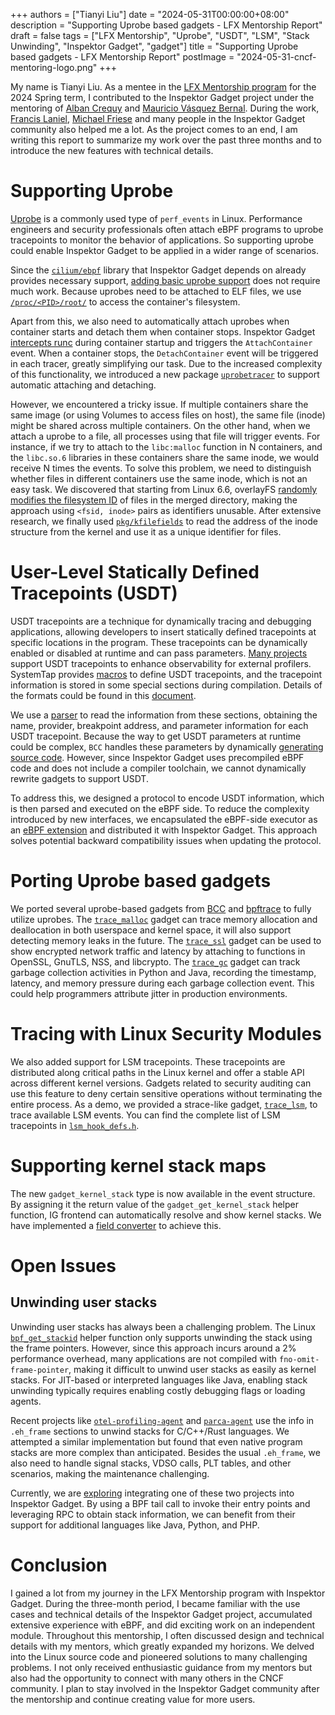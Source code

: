 +++
authors = ["Tianyi Liu"]
date = "2024-05-31T00:00:00+08:00"
description = "Supporting Uprobe based gadgets - LFX Mentorship Report"
draft = false
tags = ["LFX Mentorship", "Uprobe", "USDT", "LSM", "Stack Unwinding", "Inspektor Gadget", "gadget"]
title = "Supporting Uprobe based gadgets - LFX Mentorship Report"
postImage = "2024-05-31-cncf-mentoring-logo.png"
+++

My name is Tianyi Liu. As a mentee in the [LFX Mentorship program](https://mentorship.lfx.linuxfoundation.org/project/f016029e-f15f-4ee9-aaf5-5719bee72b59) for the 2024 Spring term, I contributed to the Inspektor Gadget project under the mentoring of [Alban Crequy](https://github.com/alban) and [Mauricio Vásquez Bernal](https://github.com/mauriciovasquezbernal). 
During the work, [Francis Laniel](https://github.com/eiffel-fl), [Michael Friese](https://github.com/flyth) and many people in the Inspektor Gadget community also helped me a lot. 
As the project comes to an end, I am writing this report to summarize my work over the past three months and to introduce the new features with technical details.

# Supporting Uprobe

[Uprobe](https://lwn.net/Articles/499190/) is a commonly used type of `perf_events` in Linux. 
Performance engineers and security professionals often attach eBPF programs to uprobe tracepoints to monitor the behavior of applications.
So supporting uprobe could enable Inspektor Gadget to be applied in a wider range of scenarios.

Since the [`cilium/ebpf`](https://github.com/cilium/ebpf/) library that Inspektor Gadget depends on already provides necessary support, 
[adding basic uprobe support](https://github.com/inspektor-gadget/inspektor-gadget/pull/2580) does not require much work. 
Because uprobes need to be attached to ELF files, we use [`/proc/<PID>/root/`](https://blog.px.dev/container-filesystems/#how-we-use-this-at-pixie) to access the container's filesystem.

Apart from this, we also need to automatically attach uprobes when container starts and detach them when container stops. 
Inspektor Gadget [intercepts runc](https://github.com/inspektor-gadget/inspektor-gadget/blob/main/pkg/runcfanotify/runcfanotify.go) during container startup and triggers the `AttachContainer` event. 
When a container stops, the `DetachContainer` event will be triggered in each tracer, greatly simplifying our task. 
Due to the increased complexity of this functionality, we introduced a new package [`uprobetracer`](https://github.com/inspektor-gadget/inspektor-gadget/pull/2634) to support automatic attaching and detaching.

However, we encountered a tricky issue. 
If multiple containers share the same image (or using Volumes to access files on host), the same file (inode) might be shared across multiple containers. 
On the other hand, when we attach a uprobe to a file, all processes using that file will trigger events. 
For instance, if we try to attach to the `libc:malloc` function in N containers, and the `libc.so.6` libraries in these containers share the same inode, we would receive N times the events. 
To solve this problem, we need to distinguish whether files in different containers use the same inode, which is not an easy task. 
We discovered that starting from Linux 6.6, overlayFS [randomly modifies the filesystem ID](https://git.kernel.org/pub/scm/linux/kernel/git/torvalds/linux.git/commit/?id=b0504bfe1b8acdcfb5ef466581d930835ef3c49e) of files in the merged directory, making the approach using `<fsid, inode>` pairs as identifiers unusable. 
After extensive research, we finally used [`pkg/kfilefields`](https://github.com/inspektor-gadget/inspektor-gadget/pull/2669) to read the address of the inode structure from the kernel and use it as a unique identifier for files.

# User-Level Statically Defined Tracepoints (USDT)

USDT tracepoints are a technique for dynamically tracing and debugging applications, allowing developers to insert statically defined tracepoints at specific locations in the program. 
These tracepoints can be dynamically enabled or disabled at runtime and can pass parameters. 
[Many projects](https://www.brendangregg.com/blog/2016-10-12/linux-bcc-nodejs-usdt.html) support USDT tracepoints to enhance observability for external profilers. 
SystemTap provides [macros](https://github.com/jav/systemtap/blob/master/includes/sys/sdt.h#L253) to define USDT tracepoints, and the tracepoint information is stored in some special sections during compilation.
Details of the formats could be found in this [document](https://sourceware.org/systemtap/wiki/UserSpaceProbeImplementation). 

We use a [parser](https://github.com/inspektor-gadget/inspektor-gadget/pull/2765) to read the information from these sections, obtaining the name, provider, breakpoint address, and parameter information for each USDT tracepoint. 
Because the way to get USDT parameters at runtime could be complex, `BCC` handles these parameters by dynamically [generating source code](https://github.com/iovisor/bcc/commit/4ea4af45c0ef09ce02f93cc8d0947fb20a5faf7e). 
However, since Inspektor Gadget uses precompiled eBPF code and does not include a compiler toolchain, we cannot dynamically rewrite gadgets to support USDT.

To address this, we designed a protocol to encode USDT information, which is then parsed and executed on the eBPF side. 
To reduce the complexity introduced by new interfaces, we encapsulated the eBPF-side executor as an [eBPF extension](https://lore.kernel.org/bpf/20200121005348.2769920-2-ast@kernel.org/) and distributed it with Inspektor Gadget. 
This approach solves potential backward compatibility issues when updating the protocol.

# Porting Uprobe based gadgets

We ported several uprobe-based gadgets from [BCC](https://github.com/iovisor/bcc/tree/master/tools) and [bpftrace](https://github.com/bpftrace/bpftrace/tree/master/tools) to fully utilize uprobes. 
The [`trace_malloc`](https://artifacthub.io/packages/inspektor-gadget/gadgets/trace-malloc) gadget can trace memory allocation and deallocation in both userspace and kernel space, it will also support detecting memory leaks in the future.
The [`trace_ssl`](https://artifacthub.io/packages/inspektor-gadget/gadgets/trace-ssl) gadget can be used to show encrypted network traffic and latency by attaching to functions in OpenSSL, GnuTLS, NSS, and libcrypto. 
The [`trace_gc`](https://github.com/inspektor-gadget/inspektor-gadget/pull/2765) gadget can track garbage collection activities in Python and Java, recording the timestamp, latency, and memory pressure during each garbage collection event. 
This could help programmers attribute jitter in production environments.

# Tracing with Linux Security Modules 

We also added support for LSM tracepoints. 
These tracepoints are distributed along critical paths in the Linux kernel and offer a stable API across different kernel versions. 
Gadgets related to security auditing can use this feature to deny certain sensitive operations without terminating the entire process. 
As a demo, we provided a strace-like gadget, [`trace_lsm`](https://github.com/inspektor-gadget/inspektor-gadget/tree/main/gadgets/trace_lsm), to trace available LSM events. 
You can find the complete list of LSM tracepoints in [`lsm_hook_defs.h`](https://elixir.bootlin.com/linux/latest/source/include/linux/lsm_hook_defs.h).

# Supporting kernel stack maps

The new `gadget_kernel_stack` type is now available in the event structure. 
By assigning it the return value of the `gadget_get_kernel_stack` helper function, IG frontend can automatically resolve and show kernel stacks. 
We have implemented a [field converter](https://github.com/inspektor-gadget/inspektor-gadget/pull/2671) to achieve this.

# Open Issues

## Unwinding user stacks

Unwinding user stacks has always been a challenging problem. 
The Linux [`bpf_get_stackid`](https://man7.org/linux/man-pages/man7/bpf-helpers.7.html) helper function only supports unwinding the stack using the frame pointers. 
However, since this approach incurs around a 2% performance overhead, many applications are not compiled with `fno-omit-frame-pointer`, making it difficult to unwind user stacks as easily as kernel stacks. 
For JIT-based or interpreted languages like Java, enabling stack unwinding typically requires enabling costly debugging flags or loading agents.

Recent projects like [`otel-profiling-agent`](https://github.com/elastic/otel-profiling-agent?tab=readme-ov-file#stack-unwinding) and [`parca-agent`](https://github.com/parca-dev/parca-agent/blob/main/docs/native-stack-walking/design.md) use the info in `.eh_frame` sections to unwind stacks for C/C++/Rust languages. 
We attempted a similar implementation but found that even native program stacks are more complex than anticipated. 
Besides the usual `.eh_frame`, we also need to handle signal stacks, VDSO calls, PLT tables, and other scenarios, making the maintenance challenging.

Currently, we are [exploring](https://github.com/elastic/otel-profiling-agent/issues/33) integrating one of these two projects into Inspektor Gadget. 
By using a BPF tail call to invoke their entry points and leveraging RPC to obtain stack information, we can benefit from their support for additional languages like Java, Python, and PHP.

# Conclusion

I gained a lot from my journey in the LFX Mentorship program with Inspektor Gadget. 
During the three-month period, I became familiar with the use cases and technical details of the Inspektor Gadget project, accumulated extensive experience with eBPF, and did exciting work on an independent module. 
Throughout this mentorship, I often discussed design and technical details with my mentors, which greatly expanded my horizons. 
We delved into the Linux source code and pioneered solutions to many challenging problems. 
I not only received enthusiastic guidance from my mentors but also had the opportunity to connect with many others in the CNCF community. 
I plan to stay involved in the Inspektor Gadget community after the mentorship and continue creating value for more users.
